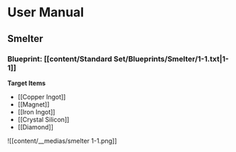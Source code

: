 # User Manual

## Smelter

### Blueprint: [[content/Standard Set/Blueprints/Smelter/1-1.txt|1-1]]

**Target Items**
- [[Copper Ingot]]
- [[Magnet]]
- [[Iron Ingot]]
- [[Crystal Silicon]]
- [[Diamond]]

![[content/__medias/smelter 1-1.png]]
